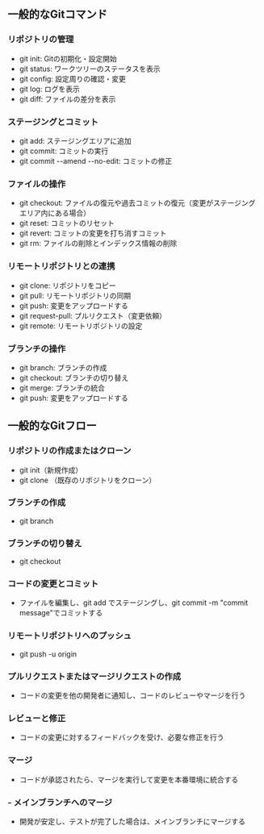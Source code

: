 ## 一般的なGitコマンド

### リポジトリの管理

- git init: Gitの初期化・設定開始
- git status: ワークツリーのステータスを表示
- git config: 設定周りの確認・変更
- git log: ログを表示
- git diff: ファイルの差分を表示

### ステージングとコミット
- git add: ステージングエリアに追加
- git commit: コミットの実行
- git commit --amend --no-edit: コミットの修正

### ファイルの操作
- git checkout: ファイルの復元や過去コミットの復元（変更がステージングエリア内にある場合）
- git reset: コミットのリセット
- git revert: コミットの変更を打ち消すコミット
- git rm: ファイルの削除とインデックス情報の削除

### リモートリポジトリとの連携
- git clone: リポジトリをコピー
- git pull: リモートリポジトリの同期
- git push: 変更をアップロードする
- git request-pull: プルリクエスト（変更依頼）
- git remote: リモートリポジトリの設定
### ブランチの操作
- git branch: ブランチの作成
- git checkout: ブランチの切り替え
- git merge: ブランチの統合
- git push: 変更をアップロードする


## 一般的なGitフロー

### リポジトリの作成またはクローン
- git init（新規作成）
- git clone <repository URL>（既存のリポジトリをクローン）

### ブランチの作成
- git branch <branch>

### ブランチの切り替え
- git checkout <branch>

### コードの変更とコミット
- ファイルを編集し、git add <file>でステージングし、git commit -m 
"commit message"でコミットする

### リモートリポジトリへのプッシュ
- git push -u origin <branch>

### プルリクエストまたはマージリクエストの作成
- コードの変更を他の開発者に通知し、コードのレビューやマージを行う

### レビューと修正
- コードの変更に対するフィードバックを受け、必要な修正を行う

### マージ
- コードが承認されたら、マージを実行して変更を本番環境に統合する

### - メインブランチへのマージ
- 開発が安定し、テストが完了した場合は、メインブランチにマージする